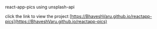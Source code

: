 react-app-pics using unsplash-api

click the link to view the project
[https://BhaveshVaru.github.io/reactapp-pics](https://BhaveshVaru.github.io/reactapp-pics)
